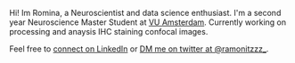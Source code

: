 Hi! Im Romina, a Neuroscientist and data science enthusiast. I'm a second year Neuroscience Master Student at [VU Amsterdam](https://twitter.com/VUamsterdam). Currently working on processing and anaysis IHC staining confocal images. 

Feel free to [connect on LinkedIn](https://www.linkedin.com/in/romina-ambrosini/) or [DM me on twitter at @ramonitzzz_](https://twitter.com/ramonitzzz_).

<!---
ramonitzzz/ramonitzzz is a ✨ special ✨ repository because its `README.md` (this file) appears on your GitHub profile.
You can click the Preview link to take a look at your changes.
--->
